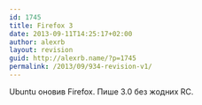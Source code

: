 ```yaml
---
id: 1745
title: Firefox 3
date: 2013-09-11T14:25:17+02:00
author: alexrb
layout: revision
guid: http://alexrb.name/?p=1745
permalink: /2013/09/934-revision-v1/
---
```

Ubuntu оновив Firefox. Пише 3.0 без жодних RC.